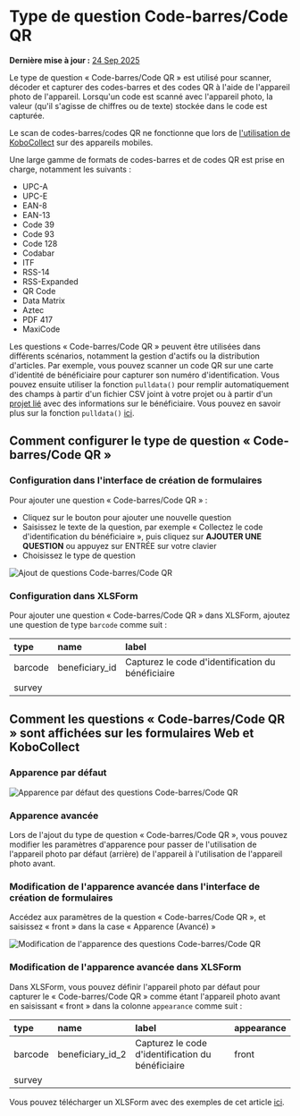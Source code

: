 # Type de question Code-barres/Code QR
**Dernière mise à jour :** <a href="https://github.com/kobotoolbox/docs/blob/c5889af525a55f27747f919a026f9b7103f5c180/source/barcode_qrcode_questions.md" class="reference">24 Sep 2025</a>

Le type de question « Code-barres/Code QR » est utilisé pour scanner, décoder et capturer des codes-barres et des codes QR à l'aide de l'appareil photo de l'appareil. Lorsqu'un code est scanné avec l'appareil photo, la valeur (qu'il s'agisse de chiffres ou de texte) stockée dans le code est capturée.

<p class="note">
  Le scan de codes-barres/codes QR ne fonctionne que lors de <a href="https://support.kobotoolbox.org/kobocollect_on_android_latest.html">l'utilisation de KoboCollect</a> sur des appareils mobiles.
</p>

Une large gamme de formats de codes-barres et de codes QR est prise en charge, notamment les suivants :

- UPC-A
- UPC-E
- EAN-8
- EAN-13
- Code 39
- Code 93
- Code 128
- Codabar
- ITF
- RSS-14
- RSS-Expanded
- QR Code
- Data Matrix
- Aztec
- PDF 417
- MaxiCode

Les questions « Code-barres/Code QR » peuvent être utilisées dans différents scénarios, notamment la gestion d'actifs ou la distribution d'articles. Par exemple, vous pouvez scanner un code QR sur une carte d'identité de bénéficiaire pour capturer son numéro d'identification. Vous pouvez ensuite utiliser la fonction `pulldata()` pour remplir automatiquement des champs à partir d'un fichier CSV joint à votre projet ou à partir d'un [projet lié](dynamic_data_attachment.md) avec des informations sur le bénéficiaire. Vous pouvez en savoir plus sur la fonction `pulldata()` [ici](https://xlsform.org/en/#how-to-pull-data-from-csv).

## Comment configurer le type de question « Code-barres/Code QR »

### Configuration dans l'interface de création de formulaires

Pour ajouter une question « Code-barres/Code QR » :

- Cliquez sur le bouton <i class="k-icon k-icon-plus"></i> pour ajouter une nouvelle question
- Saisissez le texte de la question, par exemple « Collectez le code d'identification du bénéficiaire », puis cliquez sur **AJOUTER UNE QUESTION** ou appuyez sur ENTRÉE sur votre clavier
- Choisissez le type de question

![Ajout de questions Code-barres/Code QR](images/barcode_qrcode_questions/adding_barcode_qrcode_questions.gif)

### Configuration dans XLSForm

Pour ajouter une question « Code-barres/Code QR » dans XLSForm, ajoutez une question de type `barcode` comme suit :

| type    | name           | label                                      |
| :------ | :------------- | :----------------------------------------- |
| barcode | beneficiary_id | Capturez le code d'identification du bénéficiaire |
| survey  |

## Comment les questions « Code-barres/Code QR » sont affichées sur les formulaires Web et KoboCollect

### Apparence par défaut

![Apparence par défaut des questions Code-barres/Code QR](images/barcode_qrcode_questions/barcode_qrcode_default.png)

### Apparence avancée

Lors de l'ajout du type de question « Code-barres/Code QR », vous pouvez modifier les paramètres d'apparence pour passer de l'utilisation de l'appareil photo par défaut (arrière) de l'appareil à l'utilisation de l'appareil photo avant.

### Modification de l'apparence avancée dans l'interface de création de formulaires

Accédez aux paramètres de la question « Code-barres/Code QR », et saisissez « front » dans la case « Apparence (Avancé) »

![Modification de l'apparence des questions Code-barres/Code QR](images/barcode_qrcode_questions/change_appearance_barcode_qrcode_questions.png)

### Modification de l'apparence avancée dans XLSForm

Dans XLSForm, vous pouvez définir l'appareil photo par défaut pour capturer le « Code-barres/Code QR » comme étant l'appareil photo avant en saisissant « front » dans la colonne `appearance` comme suit :

| type    | name             | label                                      | appearance |
| :------ | :--------------- | :----------------------------------------- | :--------- |
| barcode | beneficiary_id_2 | Capturez le code d'identification du bénéficiaire | front      |
| survey  |

<p class="note">
  Vous pouvez télécharger un XLSForm avec des exemples de cet article
  <a
    download
    class="reference"
    href="./_static/files/barcode_qrcode_questions/barcode_qrcode_questions.xlsx"
    >ici</a
  >.
</p>